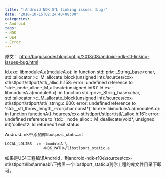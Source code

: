 ```yaml
---
title: "[Android NDK]STL linking issues (bug)"
date: "2016-10-15T02:24:40+08:00"
categories:
- Android
tags:
- NDK
- UE4
- Error
---
```



原文：
http://boguscoder.blogspot.jp/2013/08/android-ndk-stl-linking-issues-bug.html


ld.exe: libmoduleA.a(moduleA.o): in function std::priv::_String_base<char, std::allocator<char> >::_M_allocate_block(unsigned int):<android-ndk>/sources/cxx-stl/stlport/stlport/stl/_alloc.h:158: error: undefined reference to 'std::_node_alloc::_M_allocate(unsigned int&)'
ld.exe: libmoduleA.a(moduleA.o): in function std::priv::_String_base<char, std::allocator<char> >::_M_allocate_block(unsigned int):<android-ndk>/sources/cxx-stl/stlport/stlport/stl/_string.c:600: error: undefined reference to 'std:__stl_throw_length_error(char const*)'
ld.exe: libmoduleA.a(moduleA.o): in function functionA():<android-ndk>/sources/cxx-stl/stlport/stlport/stl/_alloc.h:161: error: undefined reference to 'std::__node_alloc::_M_deallocate(void*, unsigned int)'collect2: ld returned 1 exit status

Android.mk中添加库libstlport_static.a：

    LOCAL_LDLIBS  := -lmoduleA \
                     <NDK_PATH>/libstlport_static.a

如果是UE4工程编译Android，到android-ndk-r10e\sources\cxx-stl\stlport\libs\armeabi\下拷贝一个libstlport_static.a到你工程的库文件目录下即可。